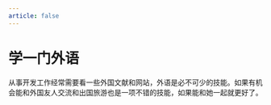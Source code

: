 ```yaml
---
article: false
---
```


# 学一门外语
从事开发工作经常需要看一些外国文献和网站，外语是必不可少的技能。如果有机会能和外国友人交流和出国旅游也是一项不错的技能，如果能和她一起就更好了。